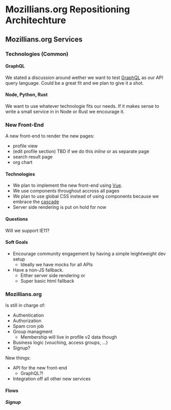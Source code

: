 # Mozillians.org Repositioning Architechture

## Mozillians.org Services

### Technologies (Common)

#### GraphQL

We stated a discussion around wether we want to test [GraphQL](https://graphql.org/) as our API
query language. Could be a great fit and we plan to give it a shot.

#### Node, Python, Rust

We want to use whatever technologie fits our needs. If it makes sense to write a small service in
in Node or Rust we encourage it.


### New Front-End

A new front-end to render the new pages:

- profile view
- (edit profile section)
  TBD if we do this _inline_ or as separate page
- search result page
- org chart

#### Technologies

- We plan to implement the new front-end using [Vue](https://vuejs.org).
- We use components throughout accross all pages
- We plan to use global CSS instead of using components because we embrace the
  [cascade](https://developer.mozilla.org/en-US/docs/Web/CSS/Cascade)
- Server side rendering is put on hold for now

#### Questions

Will we support IE11?

#### Soft Goals

- Encourage community engagement by having a simple leightweight dev setup
  - Ideally we have mocks for all APIs
- Have a non-JS fallback.
  - Either server side rendering or
  - Super basic html fallback


### Mozillians.org

Is still in charge of:

- Authentication
- Authorization
- Spam cron job
- Group managment
  - Membership will live in profile v2 data though
- Business logic (vouching, access groups, …)
- Signup?

New things:
- API for the new front-end
  - GraphQL?!
- Integration off all other new services

#### Flows

##### Signup
